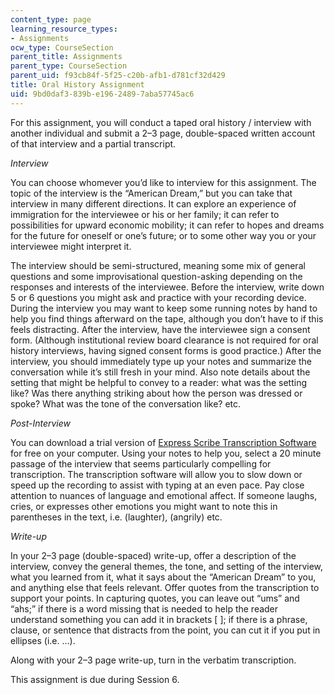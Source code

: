 ```yaml
---
content_type: page
learning_resource_types:
- Assignments
ocw_type: CourseSection
parent_title: Assignments
parent_type: CourseSection
parent_uid: f93cb84f-5f25-c20b-afb1-d781cf32d429
title: Oral History Assignment
uid: 9bd0daf3-839b-e196-2489-7aba57745ac6
---
```


For this assignment, you will conduct a taped oral history / interview with another individual and submit a 2–3 page, double-spaced written account of that interview and a partial transcript.

_Interview_

You can choose whomever you’d like to interview for this assignment. The topic of the interview is the “American Dream,” but you can take that interview in many different directions. It can explore an experience of immigration for the interviewee or his or her family; it can refer to possibilities for upward economic mobility; it can refer to hopes and dreams for the future for oneself or one’s future; or to some other way you or your interviewee might interpret it.

The interview should be semi-structured, meaning some mix of general questions and some improvisational question-asking depending on the responses and interests of the interviewee. Before the interview, write down 5 or 6 questions you might ask and practice with your recording device. During the interview you may want to keep some running notes by hand to help you find things afterward on the tape, although you don’t have to if this feels distracting. After the interview, have the interviewee sign a consent form. (Although institutional review board clearance is not required for oral history interviews, having signed consent forms is good practice.) After the interview, you should immediately type up your notes and summarize the conversation while it’s still fresh in your mind. Also note details about the setting that might be helpful to convey to a reader: what was the setting like? Was there anything striking about how the person was dressed or spoke? What was the tone of the conversation like? etc.

_Post-Interview_

You can download a trial version of [Express Scribe Transcription Software](https://www.nch.com.au/scribe/index.html) for free on your computer. Using your notes to help you, select a 20 minute passage of the interview that seems particularly compelling for transcription. The transcription software will allow you to slow down or speed up the recording to assist with typing at an even pace. Pay close attention to nuances of language and emotional affect. If someone laughs, cries, or expresses other emotions you might want to note this in parentheses in the text, i.e. (laughter), (angrily) etc.

_Write-up_

In your 2–3 page (double-spaced) write-up, offer a description of the interview, convey the general themes, the tone, and setting of the interview, what you learned from it, what it says about the “American Dream” to you, and anything else that feels relevant. Offer quotes from the transcription to support your points. In capturing quotes, you can leave out “ums” and “ahs;” if there is a word missing that is needed to help the reader understand something you can add it in brackets \[ \]; if there is a phrase, clause, or sentence that distracts from the point, you can cut it if you put in ellipses (i.e. …).

Along with your 2–3 page write-up, turn in the verbatim transcription. 

This assignment is due during Session 6.